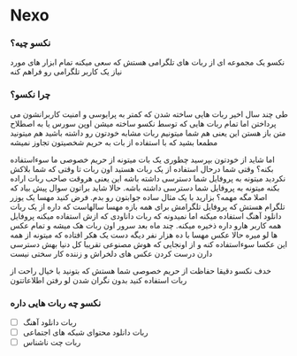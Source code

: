 # Nexo

### نکسو چیه؟
نکسو یک مجموعه ای از ربات های تلگرامی هستش که سعی میکنه تمام ابزار های مورد نیاز یک کاربر تلگرامی رو فراهم کنه

### چرا نکسو؟
طی چند سال اخیر ربات هایی ساخته شدن که کمتر به پرایوسی و امنیت کاربرانشون می پرداختن اما تمام ربات هایی که توسط نکسو ساخته میشن اوپن سورس یا به اصطلاح متن باز هستن این یعنی هم شما میتونیم ربات مشابه خودتون رو داشته باشید هم میتونید مطمعا بشید که با استفاده از بات به حریم شخصیتون تجاوز نمیشه

اما شاید از خودتون بپرسید چطوری یک بات میتونه از حریم خصوصی ما سوءاستفاده بکنه؟ وقتی شما درحال استفاده از یک ربات هستید اون ربات تا وقتی که شما بلاکش نکردید میتونه به پروفایل شما دسترسی داشته باشه این یعنی هروقت صاحب ربات اراده بکنه میتونه به پروفایل شما دسترسی داشته باشه.
حالا شاید براتون سوال پیش بیاد که اصلا مگه مهمه؟ بزارید با یک مثال ساده جوابتون رو بدم. فرض کنید مهسا یک یوزر تلگرام هستش که پروفایل تلگرامش برای همه بازه مهسا سالهاست که داره از یک ربات دانلود آهنگ استفاده میکنه اما نمیدونه که ربات داناودی که ازش استفاده میکنه پروفایل همه کاربر هارو داره ذخیره میکنه.
چند ماه بعد سرور اون ربات هک میشه و تمام عکس ها لو میره حالا عکس مهسا با ده هزار نفر دیگه دست یک هکر افتاده که میتونه از همه این عکسا سوءاستفاده کنه و از اونجایی که هوش مصنوعی تقریبا کل دنیا بهش دسترسی دارن درست کردن عکس های دلخراش و زننده کار سختی نیست

خدف نکسو دقیقا حفاظت از حریم خصوصی شما هستش که بتونید با خیال راحت از ربات استفاده کنید بدون نگران شدن لو رفتن اطلاعاتتون

### نکسو چه ربات هایی داره

- [ ] ربات دانلود آهنگ
- [ ] ربات دانلود محتوای شبکه های اجتماعی
- [ ] ربات چت ناشناس
